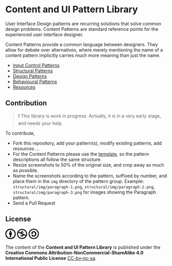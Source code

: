 # Content and UI Pattern Library

User Interface Design patterns are recurring solutions that solve common design problems. 
Content Patterns are standard reference points for the experienced user interface designer.

Content Patterns provide a common language between designers. 
They allow for debate over alternatives, where merely mentioning the name of a 
content pattern implicitly carries much more meaning than just the name.

- [Input Control Patterns](input-control/input-control.md)
- [Structural Patterns](structural/structural.md)
- [Design Patterns](design/design.md)
- [Behavioural Patterns](behavioural/behavioural.md)
- [Resources](resources.md)

## Contribution

> :exclamation: This library is work in progress. Actually, it is in a very early stage, and needs your help.

To contribute, 

  - Fork this repository, add your pattern(s), modify existing patterns, add resources ...
  - For the Content Patterns please use the [template](template.md), so the pattern descriptions all follow the same structure.
  - Resize screenshots to 50% of the original size, and crop away as much as possible.
  - Name the screenshots according to the pattern, suffixed by number, and place them in the `img` directory of the pattern group.
    Example: `structural/img/paragraph-1.png`, `structural/img/paragraph-2.png`, `structural/img/paragraph-3.png` for images showing the Paragraph pattern. 
  - Send a Pull Request
  
## License

![by](img/pict-by.png)
![nc](img/pict-nc.png)
![sa](img/pict-sa.png)

The content of the **Content and UI Pattern Library** is published under the
**Creative Commons Attribution-NonCommercial-ShareAlike 4.0 International Public License** [CC-by-nc-sa](http://creativecommons.org/licenses/by-nc-sa/4.0/legalcode).
